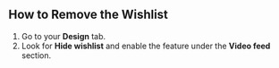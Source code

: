 ## How to Remove the Wishlist

1. Go to your **Design** tab.
2. Look for **Hide wishlist** and enable the feature under the **Video feed** section.
